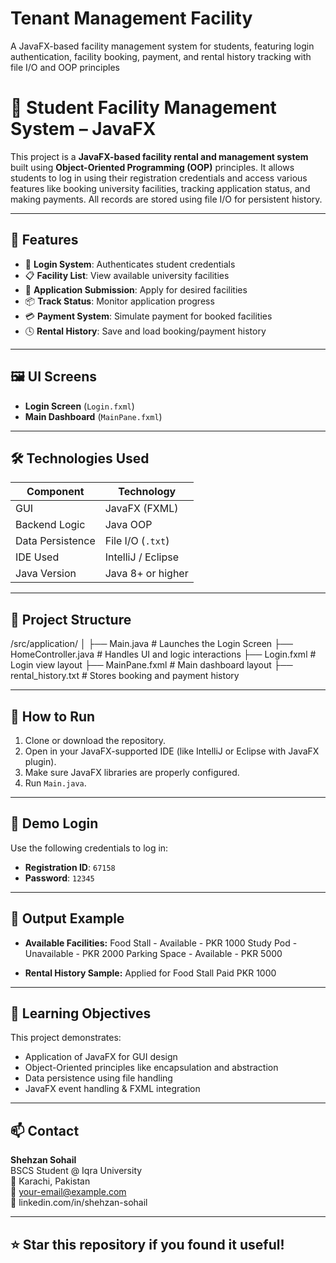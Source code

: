 # Tenant Management Facility
A JavaFX-based facility management system for students, featuring login authentication, facility booking, payment, and rental history tracking with file I/O and OOP principles

# 🏢 Student Facility Management System – JavaFX

This project is a **JavaFX-based facility rental and management system** built using **Object-Oriented Programming (OOP)** principles. It allows students to log in using their registration credentials and access various features like booking university facilities, tracking application status, and making payments. All records are stored using file I/O for persistent history.

---

## 🔧 Features

- 🔐 **Login System**: Authenticates student credentials
- 📋 **Facility List**: View available university facilities
- 📝 **Application Submission**: Apply for desired facilities
- 📦 **Track Status**: Monitor application progress
- 💳 **Payment System**: Simulate payment for booked facilities
- 🕓 **Rental History**: Save and load booking/payment history

---

## 🖼️ UI Screens

- **Login Screen** (`Login.fxml`)
- **Main Dashboard** (`MainPane.fxml`)

---

## 🛠️ Technologies Used

| Component         | Technology        |
|------------------|-------------------|
| GUI               | JavaFX (FXML)     |
| Backend Logic     | Java OOP          |
| Data Persistence  | File I/O (`.txt`) |
| IDE Used          | IntelliJ / Eclipse |
| Java Version      | Java 8+ or higher |

---

## 📁 Project Structure

/src/application/
│
├── Main.java # Launches the Login Screen
├── HomeController.java # Handles UI and logic interactions
├── Login.fxml # Login view layout
├── MainPane.fxml # Main dashboard layout
├── rental_history.txt # Stores booking and payment history


---

## 🧪 How to Run

1. Clone or download the repository.
2. Open in your JavaFX-supported IDE (like IntelliJ or Eclipse with JavaFX plugin).
3. Make sure JavaFX libraries are properly configured.
4. Run `Main.java`.

---

## 🔑 Demo Login

Use the following credentials to log in:

- **Registration ID**: `67158`  
- **Password**: `12345`

---

## 📄 Output Example

- **Available Facilities:**
Food Stall - Available - PKR 1000
Study Pod - Unavailable - PKR 2000
Parking Space - Available - PKR 5000


- **Rental History Sample:**
Applied for Food Stall
Paid PKR 1000

---

## 📌 Learning Objectives

This project demonstrates:
- Application of JavaFX for GUI design
- Object-Oriented principles like encapsulation and abstraction
- Data persistence using file handling
- JavaFX event handling & FXML integration

---

## 📫 Contact

**Shehzan Sohail**  
BSCS Student @ Iqra University  
📍 Karachi, Pakistan  
📧 your-email@example.com  
🔗 linkedin.com/in/shehzan-sohail

---

## ⭐ Star this repository if you found it useful!
